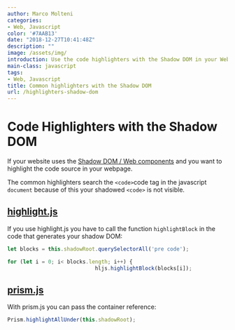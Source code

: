 ```yaml
---
author: Marco Molteni
categories:
- Web, Javascript
color: '#7AAB13'
date: "2018-12-27T10:41:48Z"
description: ""
image: /assets/img/
introduction: Use the code highlighters with the Shadow DOM in your Web Components
main-class: javascript
tags:
- Web, Javascript
title: Common highlighters with the Shadow DOM
url: /highlighters-shadow-dom
---
```


# Code Highlighters with the Shadow DOM

If your website uses the [Shadow DOM / Web components](https://developer.mozilla.org/en-US/docs/Web/Web_Components/Using_shadow_DOM) and you want to highlight the code source  in your webpage.

The common highlighters search the `<code>`code tag in the javascript `document` because of this     your shadowed `<code>` is not visible.

## [highlight.js](https://highlightjs.org)
If you use highlight.js you have to call the function `highlightBlock` in the code that generates your shadow DOM:
```javascript
let blocks = this.shadowRoot.querySelectorAll('pre code');

for (let i = 0; i< blocks.length; i++) {
                            hljs.highlightBlock(blocks[i]);
```

## [prism.js](https://prismjs.com)
With prism.js you can pass the container reference:
```javascript
Prism.highlightAllUnder(this.shadowRoot);
```